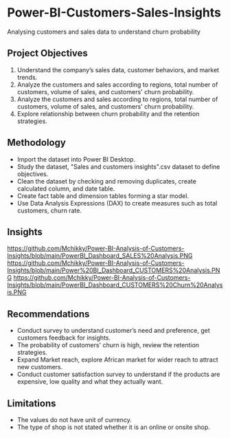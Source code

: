 # Power-BI-Customers-Sales-Insights
Analysing customers and sales data to understand churn probability 
## Project Objectives
1. Understand the company’s sales data, customer behaviors, and market trends.
2. Analyze the customers and sales according to  regions, total number of customers, volume of sales, and customers' churn probability.
3. Analyze the customers and sales according to  regions, total number of customers, volume of sales, and customers' churn probability.
4. Explore relationship between churn probability and the retention strategies. 
## Methodology
- Import the dataset into Power BI Desktop. 
- Study the dataset, "Sales and customers insights".csv dataset to define objectives.
- Clean the dataset by checking and removing duplicates, create calculated column, and date table. 
- Create fact table and dimension tables forming a star model. 
- Use Data Analysis Expressions (DAX) to create measures such as total customers, churn rate.
  
## Insights
https://github.com/Mchikky/Power-BI-Analysis-of-Customers-Insights/blob/main/PowerBI_Dashboard_SALES%20Analysis.PNG
https://github.com/Mchikky/Power-BI-Analysis-of-Customers-Insights/blob/main/Power%20BI_Dashboard_CUSTOMERS%20Analysis.PNG
https://github.com/Mchikky/Power-BI-Analysis-of-Customers-Insights/blob/main/PowerBI_Dashboard_CUSTOMERS%20Churn%20Analysis.PNG

## Recommendations
- Conduct survey to understand customer’s need and preference, get customers feedback for insights. 
- The probability of customers' churn is high, review the retention strategies.  
- Expand Market reach, explore African market for wider reach to attract new customers.
- Conduct customer satisfaction survey to understand if the products are expensive, low quality and what they actually want.
## Limitations
- The values do not have unit of currency. 
- The type of shop is not stated whether it is an online or onsite shop.






